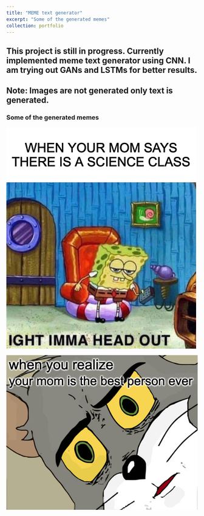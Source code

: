 ```yaml
---
title: "MEME text generator"
excerpt: "Some of the generated memes"
collection: portfolio
---
```


## This project is still in progress. Currently implemented meme text generator using CNN. I am trying out GANs and LSTMs for better results.

## Note: Images are not generated only text is generated. 

### Some of the generated memes 

![](https://github.com/tommarvoloriddle/saaketh.github.io/blob/master/images/sponge_bob.png)

![](https://github.com/tommarvoloriddle/saaketh.github.io/blob/master/images/tom_output.png) 



